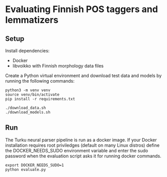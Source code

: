 # Evaluating Finnish POS taggers and lemmatizers

## Setup

Install dependencies:
* Docker
* libvoikko with Finnish morphology data files

Create a Python virtual environment and download test data and models by running the following commands:
```
python3 -m venv venv
source venv/bin/activate
pip install -r requirements.txt

./download_data.sh
./download_models.sh
```

## Run

The Turku neural parser pipeline is run as a docker image. If your
Docker installation requires root priviledges (default on many Linux
distros) define the DOCKER_NEEDS_SUDO environment variable and enter
the sudo password when the evaluation script asks it for running
docker commands.

```
export DOCKER_NEEDS_SUDO=1
python evaluate.py
```
